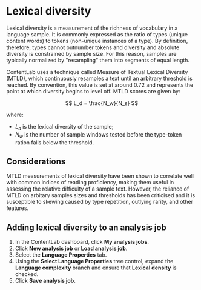 # Lexical diversity

Lexical diversity is a measurement of the richness of vocabulary in a language sample. It is commonly expressed as the ratio of types (unique content words) to tokens (non-unique instances of a type). By definition, therefore, types cannot outnumber tokens and diversity and absolute diversity is constrained by sample size. For this reason, samples are typically normalized by "resampling" them into segments of equal length.

ContentLab uses a technique called Measure of Textual Lexical Diversity (MTLD), which continuously resamples a text until an arbitrary threshold is reached. By convention, this value is set at around 0.72 and represents the point at which diversity begins to level off. MTLD scores are given by:

$$
L_d = \frac{N_w}{N_s} 
$$

where:

- $L_d$ is the lexical diversity of the sample;
- $N_w$ is the number of sample windows tested before the type-token ration falls below the threshold.

## Considerations

MTLD measurements of lexical diversity have been shown to correlate well with common indices of reading proficiency, making them useful in assessing the relative difficulty of a sample text. However, the reliance of MTLD on arbitary samples sizes and thresholds has been criticised and it is susceptible to skewing caused by type repetition, outlying rarity, and other features.

## Adding lexical diversity to an analysis job

1. In the ContentLab dashboard, click **My analysis jobs**.
2. Click **New analysis job** or **Load analysis job**.
3. Select the **Language Properties** tab.
4. Using the **Select Language Properties** tree control, expand the **Language complexity** branch and ensure that **Lexical density** is checked.
5. Click **Save analysis job**.

